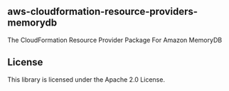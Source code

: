 ## aws-cloudformation-resource-providers-memorydb

The CloudFormation Resource Provider Package For Amazon MemoryDB

## License

This library is licensed under the Apache 2.0 License.
